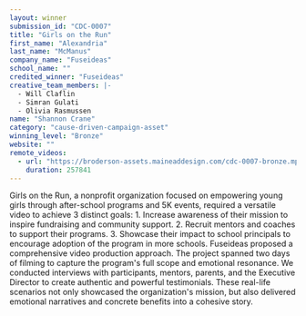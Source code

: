 ```yaml
---
layout: winner
submission_id: "CDC-0007"
title: "Girls on the Run"
first_name: "Alexandria"
last_name: "McManus"
company_name: "Fuseideas"
school_name: ""
credited_winner: "Fuseideas"
creative_team_members: |-
  - Will Claflin
  - Simran Gulati
  - Olivia Rasmussen
name: "Shannon Crane"
category: "cause-driven-campaign-asset"
winning_level: "Bronze"
website: ""
remote_videos:
  - url: "https://broderson-assets.maineaddesign.com/cdc-0007-bronze.mp4"
    duration: 257841
---
```


Girls on the Run, a nonprofit organization focused on empowering young girls through after-school programs and 5K events, required a versatile video to achieve 3 distinct goals: 1. Increase awareness of their mission to inspire fundraising and community support. 2. Recruit mentors and coaches to support their programs. 3. Showcase their impact to school principals to encourage adoption of the program in more schools. Fuseideas proposed a comprehensive video production approach. The project spanned two days of filming to capture the program's full scope and emotional resonance. We conducted interviews with participants, mentors, parents, and the Executive Director to create authentic and powerful testimonials. These real-life scenarios not only showcased the organization's mission, but also delivered emotional narratives and concrete benefits into a cohesive story.
